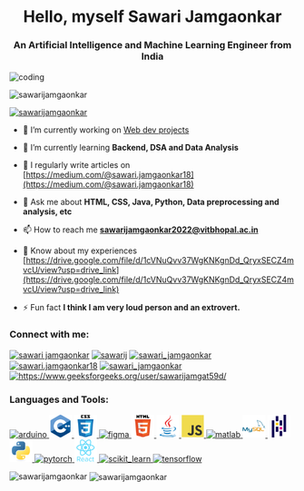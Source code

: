 <h1 align="center">Hello, myself Sawari Jamgaonkar</h1>
<h3 align="center">An Artificial Intelligence and Machine Learning Engineer from India</h3>
<img align="center" alt="coding" width="600" src="https://jnnce.ac.in/jnndemo/aiml.gif">
<!-- <img align="center" alt="coding" width="900" src="https://fiverr-res.cloudinary.com/videos/t_smartwm/t_main1,q_auto,f_auto/cliet9csmrjx2uiq3rek/create-lofi-hip-hop-starting-soon-and-gif-loop-animations.png"> -->

<p align="left"> <img src="https://komarev.com/ghpvc/?username=sawarijamgaonkar&label=Profile%20views&color=0e75b6&style=flat" alt="sawarijamgaonkar" /> </p>

<p align="left"> <a href="https://github.com/ryo-ma/github-profile-trophy"><img src="https://github-profile-trophy.vercel.app/?username=sawarijamgaonkar" alt="sawarijamgaonkar" /></a> </p>

- 🔭 I’m currently working on [Web dev projects](https://sawarijamgaonkar.github.io/Shop-Website/SHOP.html)

- 🌱 I’m currently learning **Backend, DSA and Data Analysis**

- 📝 I regularly write articles on [https://medium.com/@sawari.jamgaonkar18](https://medium.com/@sawari.jamgaonkar18)

- 💬 Ask me about **HTML, CSS, Java, Python, Data preprocessing and analysis, etc**

- 📫 How to reach me **sawarijamgaonkar2022@vitbhopal.ac.in**

- 📄 Know about my experiences [https://drive.google.com/file/d/1cVNuQvv37WgKNKgnDd_QryxSECZ4mvcU/view?usp=drive_link](https://drive.google.com/file/d/1cVNuQvv37WgKNKgnDd_QryxSECZ4mvcU/view?usp=drive_link)

- ⚡ Fun fact **I think I am very loud person and an extrovert.**

<h3 align="left">Connect with me:</h3>
<p align="left">
<a href="https://linkedin.com/in/sawari jamgaonkar" target="blank"><img align="center" src="https://raw.githubusercontent.com/rahuldkjain/github-profile-readme-generator/master/src/images/icons/Social/linked-in-alt.svg" alt="sawari jamgaonkar" height="30" width="40" /></a>
<a href="https://kaggle.com/sawarij" target="blank"><img align="center" src="https://raw.githubusercontent.com/rahuldkjain/github-profile-readme-generator/master/src/images/icons/Social/kaggle.svg" alt="sawarij" height="30" width="40" /></a>
<a href="https://instagram.com/sawari_jamgaonkar" target="blank"><img align="center" src="https://raw.githubusercontent.com/rahuldkjain/github-profile-readme-generator/master/src/images/icons/Social/instagram.svg" alt="sawari_jamgaonkar" height="30" width="40" /></a>
<a href="https://medium.com/sawari.jamgaonkar18" target="blank"><img align="center" src="https://raw.githubusercontent.com/rahuldkjain/github-profile-readme-generator/master/src/images/icons/Social/medium.svg" alt="sawari.jamgaonkar18" height="30" width="40" /></a>
<a href="https://www.leetcode.com/sawari_jamgaonkar" target="blank"><img align="center" src="https://raw.githubusercontent.com/rahuldkjain/github-profile-readme-generator/master/src/images/icons/Social/leet-code.svg" alt="sawari_jamgaonkar" height="30" width="40" /></a>
<a href="https://auth.geeksforgeeks.org/user/https://www.geeksforgeeks.org/user/sawarijamgat59d/" target="blank"><img align="center" src="https://raw.githubusercontent.com/rahuldkjain/github-profile-readme-generator/master/src/images/icons/Social/geeks-for-geeks.svg" alt="https://www.geeksforgeeks.org/user/sawarijamgat59d/" height="30" width="40" /></a>
</p>

<h3 align="left">Languages and Tools:</h3>
<p align="left"> <a href="https://www.arduino.cc/" target="_blank" rel="noreferrer"> <img src="https://cdn.worldvectorlogo.com/logos/arduino-1.svg" alt="arduino" width="40" height="40"/> </a> <a href="https://www.w3schools.com/cpp/" target="_blank" rel="noreferrer"> <img src="https://raw.githubusercontent.com/devicons/devicon/master/icons/cplusplus/cplusplus-original.svg" alt="cplusplus" width="40" height="40"/> </a> <a href="https://www.w3schools.com/css/" target="_blank" rel="noreferrer"> <img src="https://raw.githubusercontent.com/devicons/devicon/master/icons/css3/css3-original-wordmark.svg" alt="css3" width="40" height="40"/> </a> <a href="https://www.figma.com/" target="_blank" rel="noreferrer"> <img src="https://www.vectorlogo.zone/logos/figma/figma-icon.svg" alt="figma" width="40" height="40"/> </a> <a href="https://www.w3.org/html/" target="_blank" rel="noreferrer"> <img src="https://raw.githubusercontent.com/devicons/devicon/master/icons/html5/html5-original-wordmark.svg" alt="html5" width="40" height="40"/> </a> <a href="https://www.java.com" target="_blank" rel="noreferrer"> <img src="https://raw.githubusercontent.com/devicons/devicon/master/icons/java/java-original.svg" alt="java" width="40" height="40"/> </a> <a href="https://developer.mozilla.org/en-US/docs/Web/JavaScript" target="_blank" rel="noreferrer"> <img src="https://raw.githubusercontent.com/devicons/devicon/master/icons/javascript/javascript-original.svg" alt="javascript" width="40" height="40"/> </a> <a href="https://www.mathworks.com/" target="_blank" rel="noreferrer"> <img src="https://upload.wikimedia.org/wikipedia/commons/2/21/Matlab_Logo.png" alt="matlab" width="40" height="40"/> </a> <a href="https://www.mysql.com/" target="_blank" rel="noreferrer"> <img src="https://raw.githubusercontent.com/devicons/devicon/master/icons/mysql/mysql-original-wordmark.svg" alt="mysql" width="40" height="40"/> </a> <a href="https://pandas.pydata.org/" target="_blank" rel="noreferrer"> <img src="https://raw.githubusercontent.com/devicons/devicon/2ae2a900d2f041da66e950e4d48052658d850630/icons/pandas/pandas-original.svg" alt="pandas" width="40" height="40"/> </a> <a href="https://www.python.org" target="_blank" rel="noreferrer"> <img src="https://raw.githubusercontent.com/devicons/devicon/master/icons/python/python-original.svg" alt="python" width="40" height="40"/> </a> <a href="https://pytorch.org/" target="_blank" rel="noreferrer"> <img src="https://www.vectorlogo.zone/logos/pytorch/pytorch-icon.svg" alt="pytorch" width="40" height="40"/> </a> <a href="https://reactjs.org/" target="_blank" rel="noreferrer"> <img src="https://raw.githubusercontent.com/devicons/devicon/master/icons/react/react-original-wordmark.svg" alt="react" width="40" height="40"/> </a> <a href="https://scikit-learn.org/" target="_blank" rel="noreferrer"> <img src="https://upload.wikimedia.org/wikipedia/commons/0/05/Scikit_learn_logo_small.svg" alt="scikit_learn" width="40" height="40"/> </a> <a href="https://www.tensorflow.org" target="_blank" rel="noreferrer"> <img src="https://www.vectorlogo.zone/logos/tensorflow/tensorflow-icon.svg" alt="tensorflow" width="40" height="40"/> </a> </p>

<p><img align="left" src="https://github-readme-stats.vercel.app/api/top-langs?username=sawarijamgaonkar&show_icons=true&locale=en&layout=compact" alt="sawarijamgaonkar" /></p>

<p>&nbsp;<img align="center" src="https://github-readme-stats.vercel.app/api?username=sawarijamgaonkar&show_icons=true&locale=en" alt="sawarijamgaonkar" /></p>
<!--
**Sawarijamgaonkar/Sawarijamgaonkar** is a ✨ _special_ ✨ repository because its `README.md` (this file) appears on your GitHub profile.

Here are some ideas to get you started:

- 🔭 I’m currently working on ...
- 🌱 I’m currently learning ...
- 👯 I’m looking to collaborate on ...
- 🤔 I’m looking for help with ...
- 💬 Ask me about ...
- 📫 How to reach me: ...
- 😄 Pronouns: ...
- ⚡ Fun fact: ...
-->
